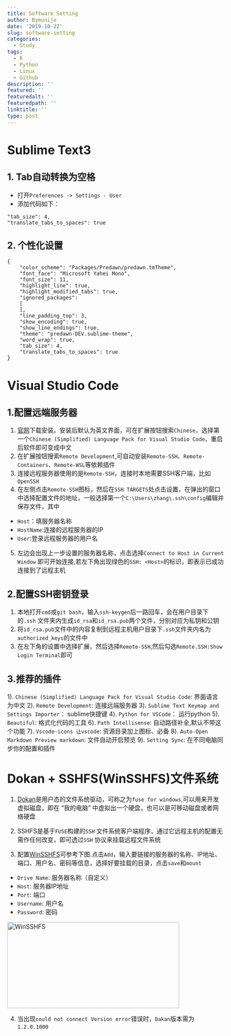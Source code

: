 ```yaml
---
title: Software Setting
author: Bymunije
date: '2019-10-22'
slug: software-setting
categories:
  - Study
tags:
  - R
  - Python
  - Linux
  - Github
description: ''
featured: ''
featuredalt: ''
featuredpath: ''
linktitle: ''
type: post
---
```

# Sublime Text3

## 1. Tab自动转换为空格

- 打开`Preferences -> Settings - User`
- 添加代码如下：
```
"tab_size": 4,
"translate_tabs_to_spaces": true
```

## 2. 个性化设置
```
{
	"color_scheme": "Packages/Predawn/predawn.tmTheme",
	"font_face": "Microsoft Yahei Mono",
	"font_size": 11,
	"highlight_line": true,
	"highlight_modified_tabs": true,
	"ignored_packages":
	[
	],
	"line_padding_top": 3,
	"show_encoding": true,
	"show_line_endings": true,
	"theme": "predawn-DEV.sublime-theme",
	"word_wrap": true,
	"tab_size": 4,
	"translate_tabs_to_spaces": true
}
```

# Visual Studio Code

## 1.配置远端服务器

1. [官网](https://code.visualstudio.com/)下载安装。安装后默认为英文界面，可在扩展按钮搜索`Chinese`，选择第一个`Chinese (Simplified) Language Pack for Visual Studio Code`，重启后软件即可变成中文
2. 在扩展按钮搜索`Remote Development`,可自动安装`Remote-SSH`、`Remote-Containers`、`Remote-WSL`等依赖插件
3. 连接远程服务器使用的是`Remote-SSH`，连接时本地需要SSH客户端，比如`OpenSSH`
4. 在左侧点击`Remote-SSH`图标，然后在`SSH TARGETS`处点击设置，在弹出的窗口中选择配置文件的地址，一般选择第一个`C:\Users\zhang\.ssh\config`编辑并保存文件，其中
- `Host`：填服务器名称
- `HostName`:连接的远程服务器的IP
- `User`:登录远程服务器的用户名
5. 左边会出现上一步设置的服务器名称，点击选择`Connect to Host in Current Window` 即可开始连接,若左下角出现绿色的`SSH: <Host>`的标识，即表示已成功连接到了远程主机

## 2.配置SSH密钥登录
   
1. 本地打开`cmd`或`git bash`，输入`ssh-keygen`后一路回车，会在用户目录下的`.ssh` 文件夹内生成`id_rsa`和`id_rsa.pub`两个文件，分别对应为私钥和公钥
2. 将`id_rsa.pub`文件中的内容复制到远程主机用户目录下`.ssh`文件夹内名为 `authorized_keys`的文件中
3. 在左下角的设置中选择扩展，然后选择`Remote-SSH`,然后勾选`Remote.SSH:Show Login Terminal`即可

## 3.推荐的插件

1). `Chinese (Simplified) Language Pack for Visual Studio Code`: 界面语言为中文
2). `Remote Development`: 连接远端服务器
3). `Sublime Text Keymap and Settings Importer`： sublime快捷键
4). `Python for VSCode`： 运行python
5). `Beautiful`: 格式化代码的工具
6). `Path Intellisense`: 自动路径补全,默认不带这个功能
7). `Vscode-icons 让vscode`: 资源目录加上图标、必备
8). `Auto-Open Markdown Preview markdown`: 文件自动开启预览
9). `Setting Sync`: 在不同电脑同步你的配置和插件

# Dokan + SSHFS(WinSSHFS)文件系统

1. [Dokan](https://github.com/dokan-dev/dokany/releases)是用户态的文件系统驱动，可称之为`fuse for windows`,可以用来开发虚拟磁盘，即在 “我的电脑” 中虚拟出一个硬盘，也可以是可移动磁盘或者网络硬盘

2. SSHFS是基于`FUSE`构建的`SSH` 文件系统客户端程序，通过它远程主机的配置无需作任何改变，即可透过`SSH` 协议来挂载远程文件系统

3. 配置[WinSSHFS](https://github.com/feo-cz/win-sshfs/releases)可参考下图.点击`Add`，输入要链接的服务器的名称、IP地址、端口、用户名、密码等信息，选择好要挂载的目录，点击`save`和`mount`

- `Drive Name`: 服务器名称（自定义）
- `Host`: 服务器IP地址
- `Port`: 端口
- `Username`: 用户名
- `Password`: 密码

<img src="/Study/2019-10-22-software-setting_files/WinSSHFS.jpg" alt="WinSSHFS" width="400px" height="200px"/>

4. 当出现`could not connect Version error`错误时，`Dakan`版本需为`1.2.0.1000`




